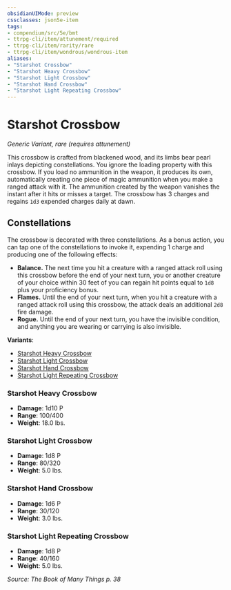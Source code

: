 ```yaml
---
obsidianUIMode: preview
cssclasses: json5e-item
tags:
- compendium/src/5e/bmt
- ttrpg-cli/item/attunement/required
- ttrpg-cli/item/rarity/rare
- ttrpg-cli/item/wondrous/wondrous-item
aliases: 
- "Starshot Crossbow"
- "Starshot Heavy Crossbow"
- "Starshot Light Crossbow"
- "Starshot Hand Crossbow"
- "Starshot Light Repeating Crossbow"
---
```

# Starshot Crossbow
*Generic Variant, rare (requires attunement)*  


This crossbow is crafted from blackened wood, and its limbs bear pearl inlays depicting constellations. You ignore the loading property with this crossbow. If you load no ammunition in the weapon, it produces its own, automatically creating one piece of magic ammunition when you make a ranged attack with it. The ammunition created by the weapon vanishes the instant after it hits or misses a target. The crossbow has 3 charges and regains `1d3` expended charges daily at dawn.

## Constellations

The crossbow is decorated with three constellations. As a bonus action, you can tap one of the constellations to invoke it, expending 1 charge and producing one of the following effects:

- **Balance.** The next time you hit a creature with a ranged attack roll using this crossbow before the end of your next turn, you or another creature of your choice within 30 feet of you can regain hit points equal to `1d8` plus your proficiency bonus.  
- **Flames.** Until the end of your next turn, when you hit a creature with a ranged attack roll using this crossbow, the attack deals an additional `2d8` fire damage.  
- **Rogue.** Until the end of your next turn, you have the invisible condition, and anything you are wearing or carrying is also invisible.  

**Variants**:
- [Starshot Heavy Crossbow](#Starshot%20Heavy%20Crossbow)
- [Starshot Light Crossbow](#Starshot%20Light%20Crossbow)
- [Starshot Hand Crossbow](#Starshot%20Hand%20Crossbow)
- [Starshot Light Repeating Crossbow](#Starshot%20Light%20Repeating%20Crossbow)

### Starshot Heavy Crossbow

- **Damage**: 1d10 P
- **Range**: 100/400
- **Weight**: 18.0 lbs.

### Starshot Light Crossbow

- **Damage**: 1d8 P
- **Range**: 80/320
- **Weight**: 5.0 lbs.

### Starshot Hand Crossbow

- **Damage**: 1d6 P
- **Range**: 30/120
- **Weight**: 3.0 lbs.

### Starshot Light Repeating Crossbow

- **Damage**: 1d8 P
- **Range**: 40/160
- **Weight**: 5.0 lbs.


*Source: The Book of Many Things p. 38*